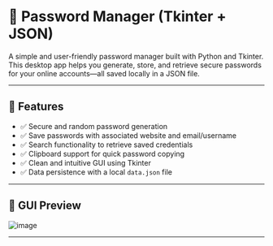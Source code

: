 # 🔐 Password Manager (Tkinter + JSON)

A simple and user-friendly password manager built with Python and Tkinter. This desktop app helps you generate, store, and retrieve secure passwords for your online accounts—all saved locally in a JSON file.

---

## 🚀 Features

- ✅ Secure and random password generation
- ✅ Save passwords with associated website and email/username
- ✅ Search functionality to retrieve saved credentials
- ✅ Clipboard support for quick password copying
- ✅ Clean and intuitive GUI using Tkinter
- ✅ Data persistence with a local `data.json` file

---

## 📸 GUI Preview

![image](https://github.com/user-attachments/assets/47e1ae8d-0b0b-44e1-8875-f46347d6cd2b)

---

